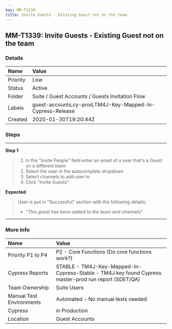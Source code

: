 ```yaml
---
key: MM-T1339
title: Invite Guests - Existing Guest not on the team
---
```


## MM-T1339: Invite Guests - Existing Guest not on the team

### Details

| Name     | Value                                                     |
| :------- | :-------------------------------------------------------- |
| Priority | Low                                                       |
| Status   | Active                                                    |
| Folder   | Suite / Guest Accounts / Guests Invitation Flow           |
| Labels   | guest-accounts,cy-prod,TM4J-Key-Mapped-In-Cypress-Release |
| Created  | 2020-01-30T19:20:44Z                                      |

### Steps

<hr/>

**Step 1**

> <article><ol><li>In the "Invite People" field enter an email of a user that's a Guest on a different team</li><li>Select the user in the autocomplete dropdown</li><li>Select channels to add user to</li><li>Click "Invite Guests"</li></ol></article>

**Expected**

> <article>User is put in "Successful" section with the following details:<ul><li>"<em>This guest has been added to the team and channels</em>"</li></ul></article>

<hr/>

### More Info

| Name                     | Value                                                                                                |
| :----------------------- | :--------------------------------------------------------------------------------------------------- |
| Priority P1 to P4        | P2 - Core Functions (Do core functions work?)                                                        |
| Cypress Reports          | STABLE - TM4J-Key-Mapped-In-Cypress-Stable - TM4J key found Cypress master-prod run report (SDET/QA) |
| Team Ownership           | Suite Users                                                                                          |
| Manual Test Environments | Automated - No manual tests needed                                                                   |
| Cypress                  | in Production                                                                                        |
| Location                 | Guest Accounts                                                                                       |
